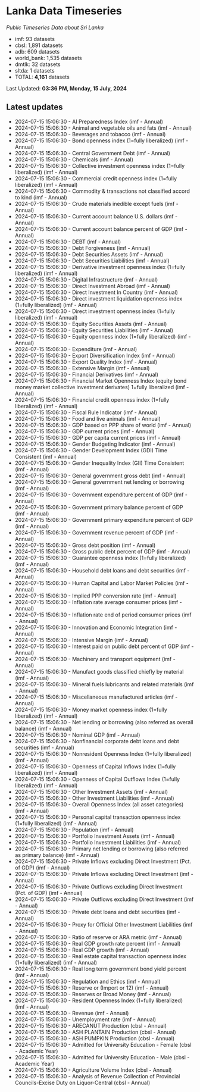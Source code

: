 # Lanka Data Timeseries
*Public Timeseries Data about Sri Lanka*

* imf: 93 datasets
* cbsl: 1,891 datasets
* adb: 609 datasets
* world_bank: 1,535 datasets
* dmtlk: 32 datasets
* sltda: 1 datasets
* TOTAL: **4,161** datasets

Last Updated: **03:36 PM, Monday, 15 July, 2024**

## Latest updates

* 2024-07-15 15:06:30 - AI Preparedness Index (imf - Annual)
* 2024-07-15 15:06:30 - Animal and vegetable oils and fats (imf - Annual)
* 2024-07-15 15:06:30 - Beverages and tobacco (imf - Annual)
* 2024-07-15 15:06:30 - Bond openness index (1=fully liberalized) (imf - Annual)
* 2024-07-15 15:06:30 - Central Government Debt (imf - Annual)
* 2024-07-15 15:06:30 - Chemicals (imf - Annual)
* 2024-07-15 15:06:30 - Collective investment openness index (1=fully liberalized) (imf - Annual)
* 2024-07-15 15:06:30 - Commercial credit openness index (1=fully liberalized) (imf - Annual)
* 2024-07-15 15:06:30 - Commodity & transactions not classified accord to kind (imf - Annual)
* 2024-07-15 15:06:30 - Crude materials inedible except fuels (imf - Annual)
* 2024-07-15 15:06:30 - Current account balance U.S. dollars (imf - Annual)
* 2024-07-15 15:06:30 - Current account balance percent of GDP (imf - Annual)
* 2024-07-15 15:06:30 - DEBT (imf - Annual)
* 2024-07-15 15:06:30 - Debt Forgiveness (imf - Annual)
* 2024-07-15 15:06:30 - Debt Securities Assets (imf - Annual)
* 2024-07-15 15:06:30 - Debt Securities Liabilities (imf - Annual)
* 2024-07-15 15:06:30 - Derivative investment openness index (1=fully liberalized) (imf - Annual)
* 2024-07-15 15:06:30 - Digital Infrastructure (imf - Annual)
* 2024-07-15 15:06:30 - Direct Investment Abroad (imf - Annual)
* 2024-07-15 15:06:30 - Direct Investment In Country (imf - Annual)
* 2024-07-15 15:06:30 - Direct investment liquidation openness index (1=fully liberalized) (imf - Annual)
* 2024-07-15 15:06:30 - Direct investment openness index (1=fully liberalized) (imf - Annual)
* 2024-07-15 15:06:30 - Equity Securities Assets (imf - Annual)
* 2024-07-15 15:06:30 - Equity Securities Liabilities (imf - Annual)
* 2024-07-15 15:06:30 - Equity openness index (1=fully liberalized) (imf - Annual)
* 2024-07-15 15:06:30 - Expenditure (imf - Annual)
* 2024-07-15 15:06:30 - Export Diversification Index (imf - Annual)
* 2024-07-15 15:06:30 - Export Quality Index (imf - Annual)
* 2024-07-15 15:06:30 - Extensive Margin (imf - Annual)
* 2024-07-15 15:06:30 - Financial Derivatives (imf - Annual)
* 2024-07-15 15:06:30 - Financial Market Openness Index (equity bond money market collective investment derivates) 1=fully liberalized (imf - Annual)
* 2024-07-15 15:06:30 - Financial credit openness index (1=fully liberalized) (imf - Annual)
* 2024-07-15 15:06:30 - Fiscal Rule Indicator (imf - Annual)
* 2024-07-15 15:06:30 - Food and live animals (imf - Annual)
* 2024-07-15 15:06:30 - GDP based on PPP share of world (imf - Annual)
* 2024-07-15 15:06:30 - GDP current prices (imf - Annual)
* 2024-07-15 15:06:30 - GDP per capita current prices (imf - Annual)
* 2024-07-15 15:06:30 - Gender Budgeting Indicator (imf - Annual)
* 2024-07-15 15:06:30 - Gender Development Index (GDI) Time Consistent (imf - Annual)
* 2024-07-15 15:06:30 - Gender Inequality Index (GII) Time Consistent (imf - Annual)
* 2024-07-15 15:06:30 - General government gross debt (imf - Annual)
* 2024-07-15 15:06:30 - General government net lending or borrowing (imf - Annual)
* 2024-07-15 15:06:30 - Government expenditure percent of GDP (imf - Annual)
* 2024-07-15 15:06:30 - Government primary balance percent of GDP (imf - Annual)
* 2024-07-15 15:06:30 - Government primary expenditure percent of GDP (imf - Annual)
* 2024-07-15 15:06:30 - Government revenue percent of GDP (imf - Annual)
* 2024-07-15 15:06:30 - Gross debt position (imf - Annual)
* 2024-07-15 15:06:30 - Gross public debt percent of GDP (imf - Annual)
* 2024-07-15 15:06:30 - Guarantee openness index (1=fully liberalized) (imf - Annual)
* 2024-07-15 15:06:30 - Household debt loans and debt securities (imf - Annual)
* 2024-07-15 15:06:30 - Human Capital and Labor Market Policies (imf - Annual)
* 2024-07-15 15:06:30 - Implied PPP conversion rate (imf - Annual)
* 2024-07-15 15:06:30 - Inflation rate average consumer prices (imf - Annual)
* 2024-07-15 15:06:30 - Inflation rate end of period consumer prices (imf - Annual)
* 2024-07-15 15:06:30 - Innovation and Economic Integration (imf - Annual)
* 2024-07-15 15:06:30 - Intensive Margin (imf - Annual)
* 2024-07-15 15:06:30 - Interest paid on public debt percent of GDP (imf - Annual)
* 2024-07-15 15:06:30 - Machinery and transport equipment (imf - Annual)
* 2024-07-15 15:06:30 - Manufact goods classified chiefly by material (imf - Annual)
* 2024-07-15 15:06:30 - Mineral fuels lubricants and related materials (imf - Annual)
* 2024-07-15 15:06:30 - Miscellaneous manufactured articles (imf - Annual)
* 2024-07-15 15:06:30 - Money market openness index (1=fully liberalized) (imf - Annual)
* 2024-07-15 15:06:30 - Net lending or borrowing (also referred as overall balance) (imf - Annual)
* 2024-07-15 15:06:30 - Nominal GDP (imf - Annual)
* 2024-07-15 15:06:30 - Nonfinancial corporate debt loans and debt securities (imf - Annual)
* 2024-07-15 15:06:30 - Nonresident Openness Index (1=fully liberalized) (imf - Annual)
* 2024-07-15 15:06:30 - Openness of Capital Inflows Index (1=fully liberalized) (imf - Annual)
* 2024-07-15 15:06:30 - Openness of Capital Outflows Index (1=fully liberalized) (imf - Annual)
* 2024-07-15 15:06:30 - Other Investment Assets (imf - Annual)
* 2024-07-15 15:06:30 - Other Investment Liabilities (imf - Annual)
* 2024-07-15 15:06:30 - Overall Openness Index (all asset categories) (imf - Annual)
* 2024-07-15 15:06:30 - Personal capital transaction openness index (1=fully liberalized) (imf - Annual)
* 2024-07-15 15:06:30 - Population (imf - Annual)
* 2024-07-15 15:06:30 - Portfolio Investment Assets (imf - Annual)
* 2024-07-15 15:06:30 - Portfolio Investment Liabilities (imf - Annual)
* 2024-07-15 15:06:30 - Primary net lending or borrowing (also referred as primary balance) (imf - Annual)
* 2024-07-15 15:06:30 - Private Inflows excluding Direct Investment (Pct. of GDP) (imf - Annual)
* 2024-07-15 15:06:30 - Private Inflows excluding Direct Investment (imf - Annual)
* 2024-07-15 15:06:30 - Private Outflows excluding Direct Investment (Pct. of GDP) (imf - Annual)
* 2024-07-15 15:06:30 - Private Outflows excluding Direct Investment (imf - Annual)
* 2024-07-15 15:06:30 - Private debt loans and debt securities (imf - Annual)
* 2024-07-15 15:06:30 - Proxy for Official Other Investment Liabilities (imf - Annual)
* 2024-07-15 15:06:30 - Ratio of reserve or ARA metric (imf - Annual)
* 2024-07-15 15:06:30 - Real GDP growth rate percent (imf - Annual)
* 2024-07-15 15:06:30 - Real GDP growth (imf - Annual)
* 2024-07-15 15:06:30 - Real estate capital transaction openness index (1=fully liberalized) (imf - Annual)
* 2024-07-15 15:06:30 - Real long term government bond yield percent (imf - Annual)
* 2024-07-15 15:06:30 - Regulation and Ethics (imf - Annual)
* 2024-07-15 15:06:30 - Reserve or (Import or 12) (imf - Annual)
* 2024-07-15 15:06:30 - Reserves or Broad Money (imf - Annual)
* 2024-07-15 15:06:30 - Resident Openness Index (1=fully liberalized) (imf - Annual)
* 2024-07-15 15:06:30 - Revenue (imf - Annual)
* 2024-07-15 15:06:30 - Unemployment rate (imf - Annual)
* 2024-07-15 15:06:30 - ARECANUT Production (cbsl - Annual)
* 2024-07-15 15:06:30 - ASH PLANTAIN Production (cbsl - Annual)
* 2024-07-15 15:06:30 - ASH PUMPKIN Production (cbsl - Annual)
* 2024-07-15 15:06:30 - Admitted for University Education - Female (cbsl - Academic Year)
* 2024-07-15 15:06:30 - Admitted for University Education - Male (cbsl - Academic Year)
* 2024-07-15 15:06:30 - Agriculture Volume Index (cbsl - Annual)
* 2024-07-15 15:06:30 - Analysis of Revenue Collection of Provincial Councils-Excise Duty on Liquor-Central (cbsl - Annual)